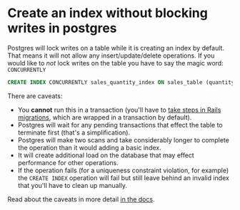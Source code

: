 # Create an index without blocking writes in postgres

Postgres will lock writes on a table while it is creating an index by default.
That means it will not allow any insert/update/delete operations.
If you would like to _not_ lock writes on the table you have to say the magic word: `CONCURRENTLY`

```sql
CREATE INDEX CONCURRENTLY sales_quantity_index ON sales_table (quantity);
```

There are caveats:

* You **cannot** run this in a transaction (you'll have to [take steps in Rails migrations], which are wrapped in a transaction by default).
* Postgres will wait for any pending transactions that effect the table to terminate first (that's a simplification).
* Postgres will make two scans and take considerably longer to complete the operation than it would adding a basic index.
* It will create additional load on the database that may effect performance for other operations.
* If the operation fails (for a uniqueness constraint violation, for example) the `CREATE INDEX` operation will fail but still leave behind an invalid index that you'll have to clean up manually.

Read about the caveats in more detail [in the docs].

[take steps in Rails migrations]:https://thoughtbot.com/blog/how-to-create-postgres-indexes-concurrently-in
[in the docs]:https://www.postgresql.org/docs/14/sql-createindex.html#SQL-CREATEINDEX-CONCURRENTLY

